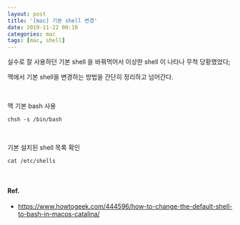 ```yaml
---
layout: post
title: '[mac] 기본 shell 변경'
date: 2019-11-22 00:10
categories: mac
tags: [mac, shell]
---
```

실수로 잘 사용하던 기본 shell 을 바꿔먹어서 이상한 shell 이 나타나 무척 당황했었다;

맥에서 기본 shell을 변경하는 방법을 간단히 정리하고 넘어간다.

<br>

맥 기본 bash 사용
```
chsh -s /bin/bash
```

<br>

기본 설치된 shell 목록 확인
```
cat /etc/shells
```

<br>

#### Ref.
- https://www.howtogeek.com/444596/how-to-change-the-default-shell-to-bash-in-macos-catalina/